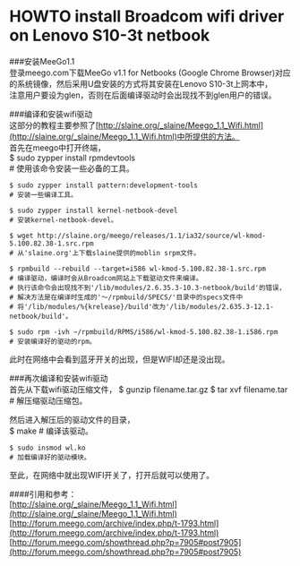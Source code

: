 HOWTO install Broadcom wifi driver on Lenovo S10-3t netbook  
===========================================================  
  
  
###安装MeeGo1.1  
登录meego.com下载MeeGo v1.1 for Netbooks (Google Chrome Browser)对应的系统镜像，然后采用U盘安装的方式将其安装在Lenovo S10-3t上网本中，  
注意用户要设为glen，否则在后面编译驱动时会出现找不到glen用户的错误。     
   
###编译和安装wifi驱动  
这部分的教程主要参照了[http://slaine.org/_slaine/Meego_1.1_Wifi.html](http://slaine.org/_slaine/Meego_1.1_Wifi.html)中所提供的方法。  
首先在meego中打开终端，  
    $ sudo zypper install rpmdevtools  
    # 使用该命令安装一些必备的工具。  
    
    $ sudo zypper install pattern:development-tools  
    # 安装一些编译工具。  
  
    $ sudo zypper install kernel-netbook-devel  
    # 安装kernel-netbook-devel。  

    $ wget http://slaine.org/meego/releases/1.1/ia32/source/wl-kmod-5.100.82.38-1.src.rpm  
    # 从'slaine.org'上下载slaine提供的moblin srpm文件。  

    $ rpmbuild --rebuild --target=i586 wl-kmod-5.100.82.38-1.src.rpm
    # 编译驱动，编译时会从Broadcom网站上下载驱动文件来编译。 
    # 执行该命令会出现找不到'/lib/modules/2.6.35.3-10.3-netbook/build'的错误，  
    # 解决方法是在编译时生成的'～/rpmbuild/SPECS/'目录中的specs文件中  
    # 将'/lib/modules/%{krelease}/build'改为'/lib/modules/2.635.3-12.1-netbook/build'。  
  
    $ sudo rpm -ivh ~/rpmbuild/RPMS/i586/wl-kmod-5.100.82.38-1.i586.rpm  
    # 安装编译好的驱动的rpm。  
此时在网络中会看到蓝牙开关的出现，但是WIFI却还是没出现。
  
###再次编译和安装wifi驱动  
首先从下载wifi驱动压缩文件，
    $ gunzip filename.tar.gz
    $ tar xvf filename.tar
    # 解压缩驱动压缩包。  
  
然后进入解压后的驱动文件的目录，  
    $ make
    # 编译该驱动。  
  
    $ sudo insmod wl.ko  
    # 加载编译好的驱动模块。  
至此，在网络中就出现WIFI开关了，打开后就可以使用了。  
  
  
####引用和参考：  
[http://slaine.org/_slaine/Meego_1.1_Wifi.html](http://slaine.org/_slaine/Meego_1.1_Wifi.html)   
[http://forum.meego.com/archive/index.php/t-1793.html](http://forum.meego.com/archive/index.php/t-1793.html)   
[http://forum.meego.com/showthread.php?p=7905#post7905](http://forum.meego.com/showthread.php?p=7905#post7905)   
  
